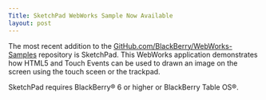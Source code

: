 ```yaml
---
Title: SketchPad WebWorks Sample Now Available
layout: post
---
```


The most recent addition to the [GitHub.com/BlackBerry/WebWorks-Samples](http://github.com/blackberry/WebWorks-Samples) 
repository is SketchPad.  This WebWorks application demonstrates how HTML5 and Touch Events can be used to drawn an image on the screen using the touch sceen or the trackpad.

SketchPad requires BlackBerry® 6 or higher or BlackBerry Table OS®. 

